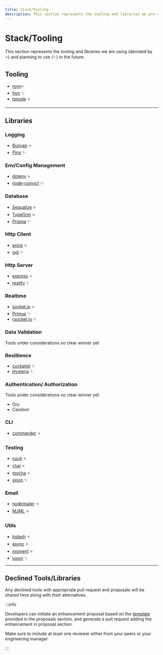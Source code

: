 ```yaml
---
title: Stack/Tooling
description: This section represents the tooling and libraries we are using (denoted by ⭐) and planning to use (✨) in the future.
---
```


# Stack/Tooling

This section represents the tooling and libraries we are using (denoted by ⭐) and planning to use (✨) in the future.

## Tooling

- [nvm](https://github.com/nvm-sh/nvm)⭐
- [fnm](https://github.com/Schniz/fnm) ✨
- [tsnode](https://www.npmjs.com/package/ts-node) ⭐

---

## Libraries

### Logging

- [Bunyan](https://github.com/trentm/node-bunyan) ⭐
- [Pino](https://github.com/pinojs/pino) ✨

### Env/Config Management

- [dotenv](https://www.npmjs.com/package/dotenv) ⭐
- [node-convict](https://github.com/mozilla/node-convict) ✨

### Database

- [Sequalize](https://sequelize.org/) ⭐
- [TypeOrm](https://typeorm.io/) ⭐
- [Prisma](https://www.prisma.io/) ✨

### Http Client

- [axios](https://github.com/axios/axios) ⭐
- [got](https://github.com/sindresorhus/got) ✨

### Http Server

- [express](https://expressjs.com/) ⭐
- [restify](http://restify.com/) ✨

### Realtime

- [socket.io](https://github.com/socketio/socket.io) ⭐
- [Primus](https://github.com/primus/primus) ✨
- [rsocket.io](https://rsocket.io/) ✨

### Data Validation

Tools under considerations no clear winner yet

### Resillience

- [cockatiel](https://npm.io/package/cockatiel) ✨
- [Hysterix](https://www.npmjs.com/package/hystrixjs) ✨

### Authentication/ Authorization

Tools under considerations no clear winner yet

- Ory
- Casdoor

### CLI

- [commander](https://github.com/tj/commander.js) ⭐

### Testing

- [nock](https://github.com/nock/nock) ⭐
- [chai](https://www.chaijs.com/) ⭐
- [mocha](https://github.com/mochajs/mocha) ⭐
- [sinon](https://github.com/sinonjs/sinon) ✨

### Email

- [nodemailer](https://github.com/nodemailer/nodemailer) ⭐
- [MJML](https://github.com/mjmlio/mjml) ⭐

### Utils

- [lodash](https://lodash.com/) ⭐
- [async](https://caolan.github.io/async/v3/) ⭐
- [moment](https://github.com/moment/moment) ⭐
- [luxon](https://github.com/moment/luxon) ✨

---

## Declined Tools/Libraries

Any declined tools with appropriate pull request and proposals will be shared here along with their alternatives.

:::info

Developers can initiate an enhancement proposal based on the [template](../Proposals/Template) provided in the proposals section, and generate a pull request adding the enhancement in proposal section.

Make sure to include at least one reviewer either from your peers or your engineering manager.

:::

